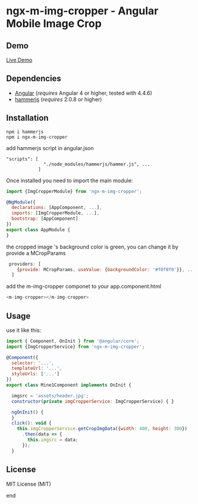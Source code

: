 # ngx-m-img-cropper - Angular Mobile Image Crop

## Demo
[Live Demo](https://lichangfeng.github.io/ngx-m-img-cropper/)

## Dependencies
* [Angular](https://angular.io) (*requires* Angular 4 or higher, tested with 4.4.6)
* [hammerjs](http://hammerjs.github.io/) (*requires* 2.0.8 or higher)

## Installation

```shell
npm i hammerjs
npm i ngx-m-img-cropper
```

add hammerjs script in angular.json
```shell
"scripts": [
              "./node_modules/hammerjs/hammer.js", ...
            ]
```

Once installed you need to import the main module:
```js
import {ImgCropperModule} from 'ngx-m-img-cropper';

@NgModule({
  declarations: [AppComponent, ...],
  imports: [ImgCropperModule, ...],  
  bootstrap: [AppComponent]
})
export class AppModule {
}
```
the cropped image 's background color is green, you can change it by provide a MCropParams
```js
 providers: [
    {provide: MCropParams, useValue: {backgroundColor: '#f0f0f0'}}, ...
  ]
```

add the m-img-cropper componet to your app.component.html
```js
<m-img-cropper></m-img-cropper>
```

## Usage

use it like this:
```js
import { Component, OnInit } from '@angular/core';
import {ImgCropperService} from 'ngx-m-img-cropper';

@Component({
  selector: '...',
  templateUrl: '...',
  styleUrls: ['...']
})
export class Mine1Component implements OnInit {

  imgsrc = 'assets/header.jpg';
  constructor(private imgCropperService: ImgCropperService) { }

  ngOnInit() {
  }
  click(): void {
    this.imgCropperService.getCropImgData({width: 400, height: 300})
      .then(data => {
        this.imgsrc = data;
      });
  }
```


## License

MIT License (MIT)

end
